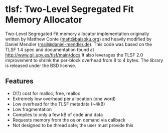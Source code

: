 # tlsf: Two-Level Segregated Fit Memory Allocator

Two-Level Segregated Fit memory allocator implementation originally written by Matthew Conte (matt@baisoku.org)
and heavily modified by Daniel Mendler (mail@daniel-mendler.de).
This code was based on the TLSF 1.4 spec and documentation found at http://www.gii.upv.es/tlsf/main/docs
It also leverages the TLSF 2.0 improvement to shrink the per-block overhead from 8 to 4 bytes.
The library is released under the BSD license.

Features
--------
  * O(1) cost for malloc, free, realloc
  * Extremely low overhead per allocation (one word)
  * Low overhead for the TLSF metadata (~4kB)
  * Low fragmentation
  * Compiles to only a few kB of code and data
  * Requests memory from the os on demand via callback
  * Not designed to be thread safe; the user must provide this
